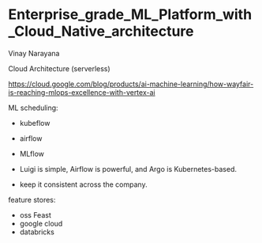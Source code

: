 # Enterprise_grade_ML_Platform_with_Cloud_Native_architecture

Vinay Narayana

Cloud Architecture (serverless)

https://cloud.google.com/blog/products/ai-machine-learning/how-wayfair-is-reaching-mlops-excellence-with-vertex-ai

ML scheduling:
- kubeflow
- airflow
- MLflow
- Luigi is simple, Airflow is powerful, and Argo is Kubernetes-based.

- keep it consistent across the company.

feature stores:
- oss Feast
- google cloud
- databricks
